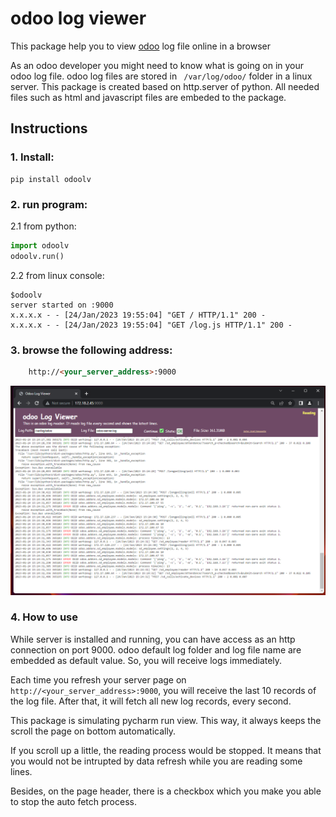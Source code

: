 # odoo log viewer

This package help you to view [odoo](https://www.odoo.com/) log file online in a browser

As an odoo developer you might need to know what is going on in your odoo log file.
odoo log files are stored in ``` /var/log/odoo/``` folder in a linux server.
This package is created based on http.server of python. All needed files such as html and javascript files are embeded 
to the package. 



## Instructions

### 1. Install:

```
pip install odoolv
```

### 2. run program:

2.1 from python:
```python
import odoolv
odoolv.run()
```
2.2 from linux console:
```shell
$odoolv
server started on :9000
x.x.x.x - - [24/Jan/2023 19:55:04] "GET / HTTP/1.1" 200 -
x.x.x.x - - [24/Jan/2023 19:55:04] "GET /log.js HTTP/1.1" 200 -

```


### 3. browse the following address:
```html
    http://<your_server_address>:9000

```
![](https://raw.githubusercontent.com/odoo-app-dev/odoolv/main/odoolv_1.png)

### 4. How to use

While server is installed and running, you can have access as an http connection on port 9000.
odoo default log folder and log file name are embedded as default value. So, you will receive logs immediately.

Each time you refresh your server page on ```http://<your_server_address>:9000```, you will receive the last 10 records
of the log file. After that, it will fetch all new log records, every second.

This package is simulating pycharm run view. This way, it always keeps the scroll the page on bottom automatically.

If you scroll up a little, the reading process would be stopped. It means that you would not be intrupted by data refresh 
while you are reading some lines.

Besides, on the page header, there is a checkbox which you make you able to stop the auto fetch process.
